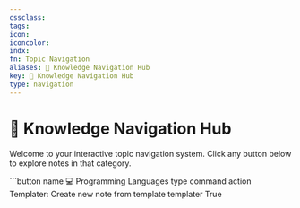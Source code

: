 ```yaml
---
cssclass:
tags: 
icon:
iconcolor:
indx:
fn: Topic Navigation
aliases: 🧭 Knowledge Navigation Hub
key: 🧭 Knowledge Navigation Hub
type: navigation
---
```



# 🧭 Knowledge Navigation Hub

Welcome to your interactive topic navigation system. Click any button below to explore notes in that category.

<div class="topic-navigation">
```button
name 💻 Programming Languages
type command
action Templater: Create new note from template
templater True
